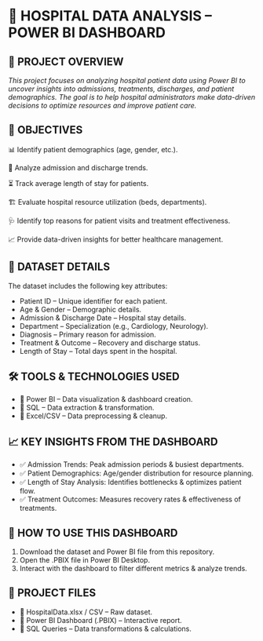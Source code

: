 # 🏥 HOSPITAL DATA ANALYSIS – POWER BI DASHBOARD
## 📌 PROJECT OVERVIEW
*This project focuses on analyzing hospital patient data using Power BI to uncover insights into admissions, treatments, discharges, and patient demographics. The goal is to help hospital administrators make data-driven decisions to optimize resources and improve patient care.*

## 🎯 OBJECTIVES
📊 Identify patient demographics (age, gender, etc.).

🏥 Analyze admission and discharge trends.

⏳ Track average length of stay for patients.

🏗️ Evaluate hospital resource utilization (beds, departments).

🩺 Identify top reasons for patient visits and treatment effectiveness.

📈 Provide data-driven insights for better healthcare management.

## 📂 DATASET DETAILS
The dataset includes the following key attributes:

* Patient ID – Unique identifier for each patient.
* Age & Gender – Demographic details.
* Admission & Discharge Date – Hospital stay details.
* Department – Specialization (e.g., Cardiology, Neurology).
* Diagnosis – Primary reason for admission.
* Treatment & Outcome – Recovery and discharge status.
* Length of Stay – Total days spent in the hospital.


## 🛠 TOOLS & TECHNOLOGIES USED
* 🔹 Power BI – Data visualization & dashboard creation.
* 🔹 SQL – Data extraction & transformation.
* 🔹 Excel/CSV – Data preprocessing & cleanup.


## 📈 KEY INSIGHTS FROM THE DASHBOARD
* ✅ Admission Trends: Peak admission periods & busiest departments.
* ✅ Patient Demographics: Age/gender distribution for resource planning.
* ✅ Length of Stay Analysis: Identifies bottlenecks & optimizes patient flow.
* ✅ Treatment Outcomes: Measures recovery rates & effectiveness of treatments.

## 🚀 HOW TO USE THIS DASHBOARD
1. Download the dataset and Power BI file from this repository.
2. Open the .PBIX file in Power BI Desktop.
3. Interact with the dashboard to filter different metrics & analyze trends.


## 📎 PROJECT FILES
* 📂 HospitalData.xlsx / CSV – Raw dataset.
* 📂 Power BI Dashboard (.PBIX) – Interactive report.
* 📂 SQL Queries – Data transformations & calculations.

